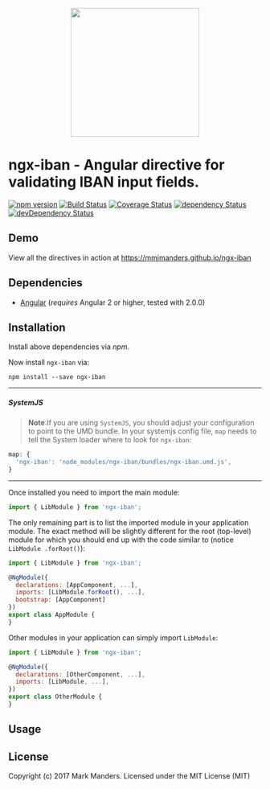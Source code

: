 <p align="center">
  <img height="256px" width="256px" style="text-align: center;" src="https://cdn.rawgit.com/mmjmanders/ngx-iban/master/demo/src/assets/logo.svg">
</p>

# ngx-iban - Angular directive for validating IBAN input fields.

[![npm version](https://badge.fury.io/js/ngx-iban.svg)](https://badge.fury.io/js/ngx-iban)
[![Build Status](https://travis-ci.org/mmjmanders/ngx-iban.svg?branch=master)](https://travis-ci.org/mmjmanders/ngx-iban)
[![Coverage Status](https://coveralls.io/repos/github/mmjmanders/ngx-iban/badge.svg?branch=master)](https://coveralls.io/github/mmjmanders/ngx-iban?branch=master)
[![dependency Status](https://david-dm.org/mmjmanders/ngx-iban/status.svg)](https://david-dm.org/mmjmanders/ngx-iban)
[![devDependency Status](https://david-dm.org/mmjmanders/ngx-iban/dev-status.svg?branch=master)](https://david-dm.org/mmjmanders/ngx-iban#info=devDependencies)

## Demo

View all the directives in action at https://mmjmanders.github.io/ngx-iban

## Dependencies
* [Angular](https://angular.io) (*requires* Angular 2 or higher, tested with 2.0.0)

## Installation
Install above dependencies via *npm*. 

Now install `ngx-iban` via:
```shell
npm install --save ngx-iban
```

---
##### SystemJS
>**Note**:If you are using `SystemJS`, you should adjust your configuration to point to the UMD bundle.
In your systemjs config file, `map` needs to tell the System loader where to look for `ngx-iban`:
```js
map: {
  'ngx-iban': 'node_modules/ngx-iban/bundles/ngx-iban.umd.js',
}
```
---

Once installed you need to import the main module:
```js
import { LibModule } from 'ngx-iban';
```
The only remaining part is to list the imported module in your application module. The exact method will be slightly
different for the root (top-level) module for which you should end up with the code similar to (notice ` LibModule .forRoot()`):
```js
import { LibModule } from 'ngx-iban';

@NgModule({
  declarations: [AppComponent, ...],
  imports: [LibModule.forRoot(), ...],  
  bootstrap: [AppComponent]
})
export class AppModule {
}
```

Other modules in your application can simply import ` LibModule `:

```js
import { LibModule } from 'ngx-iban';

@NgModule({
  declarations: [OtherComponent, ...],
  imports: [LibModule, ...], 
})
export class OtherModule {
}
```

## Usage



## License

Copyright (c) 2017 Mark Manders. Licensed under the MIT License (MIT)

